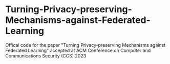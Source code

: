 # Turning-Privacy-preserving-Mechanisms-against-Federated-Learning
Offical code for the paper "Turning Privacy-preserving Mechanisms against Federated Learning" accepted at ACM Conference on Computer and Communications Security (CCS) 2023
